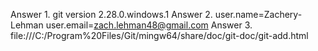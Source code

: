 Answer 1. git version 2.28.0.windows.1
Answer 2. user.name=Zachery-Lehman
   user.email=zach.lehman48@gmail.com
Answer 3. file:///C:/Program%20Files/Git/mingw64/share/doc/git-doc/git-add.html